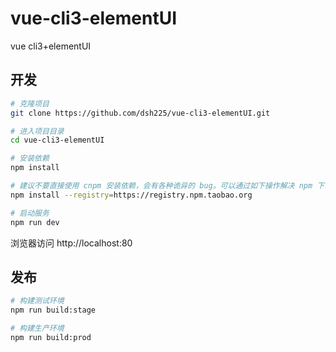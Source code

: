 # vue-cli3-elementUI
vue cli3+elementUI
## 开发

```bash
# 克隆项目
git clone https://github.com/dsh225/vue-cli3-elementUI.git

# 进入项目目录
cd vue-cli3-elementUI

# 安装依赖
npm install

# 建议不要直接使用 cnpm 安装依赖，会有各种诡异的 bug。可以通过如下操作解决 npm 下载速度慢的问题
npm install --registry=https://registry.npm.taobao.org

# 启动服务
npm run dev
```

浏览器访问 http://localhost:80

## 发布

```bash
# 构建测试环境
npm run build:stage

# 构建生产环境
npm run build:prod
```